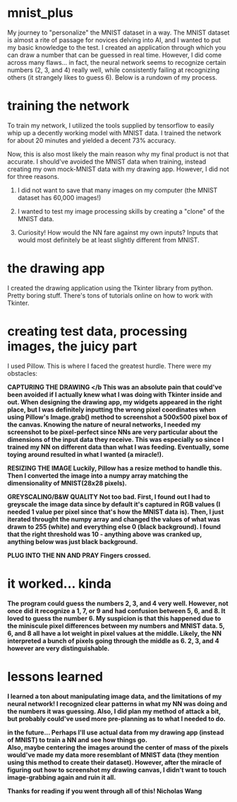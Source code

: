 # mnist_plus
My journey to "personalize" the MNIST dataset in a way.  The MNIST dataset is almost a rite of passage for novices delving into AI, and I wanted to put my basic knowledge to the test.  I created an application through which you can draw a number that can be guessed in real time.  However, I did come across many flaws... in fact, the neural network seems to recognize certain numbers (2, 3, and 4) really well, while consistently failing at recognizing others (it strangely likes to guess 6).  Below is a rundown of my process.

# training the network
To train my network, I utilized the tools supplied by tensorflow to easily whip up a decently working model with MNIST data.  I trained the network for about 20 minutes and yielded a decent 73% accuracy.  

Now, this is also most likely the main reason why my final product is not that accurate.  I should've avoided the MNIST data when training, instead creating my own mock-MNIST data with my drawing app.  However, I did not for three reasons.

1. I did not want to save that many images on my computer (the MNIST dataset has 60,000 images!)

2. I wanted to test my image processing skills by creating a "clone" of the MNIST data.

3. Curiosity!  How would the NN fare against my own inputs?  Inputs that would most definitely be at least slightly different from MNIST.

# the drawing app
I created the drawing application using the Tkinter library from python.  Pretty boring stuff.  There's tons of tutorials online on how to work with Tkinter.

# creating test data, processing images, the juicy part
I used Pillow.  This is where I faced the greatest hurdle.  There were my obstacles:

<b> CAPTURING THE DRAWING </b
This was an absolute pain that could've been avoided if I actually knew what I was doing with Tkinter inside and out.  When designing the drawing app, my widgets appeared in the right place, but I was definitely inputting the wrong pixel coordinates when using Pillow's Image.grab() method to screenshot a 500x500 pixel box of the canvas.  Knowing the nature of neural networks, I needed my screenshot to be pixel-perfect since NNs are very particular about the dimensions of the input data they receive.  This was especially so since I trained my NN on different data than what I was feeding.  Eventually, some toying around resulted in what I wanted (a miracle!).

<b> RESIZING THE IMAGE </b>
Luckily, Pillow has a resize method to handle this.  Then I converted the image into a numpy array matching the dimensionality of MNIST(28x28 pixels).

<b> GREYSCALING/B&W QUALITY </b>
Not too bad.  First, I found out I had to greyscale the image data since by default it's captured in RGB values (I needed 1 value per pixel since that's how the MNIST data is).  Then, I just iterated throught the numpy array and changed the values of what was drawn to 255 (white) and everything else 0 (black background).  I found that the right threshold was 10 - anything above was cranked up, anything below was just black background.

<b> PLUG INTO THE NN AND PRAY </b>
Fingers crossed.



# it worked... kinda
The program could guess the numbers 2, 3, and 4 very well.  However, not once did it recognize a 1, 7, or 9 and had confusion between 5, 6, and 8.  It loved to guess the number 6.  My suspicion is that this happened due to the miniscule pixel differences between my numbers and MNIST data.  5, 6, and 8 all have a lot weight in pixel values at the middle.  Likely, the NN interpreted a bunch of pixels going through the middle as 6.  2, 3, and 4 however are very distinguishable.  

# lessons learned
I learned a ton about manipulating image data, and the limitations of my neural network!  I recognized clear patterns in what my NN was doing and the numbers it was guessing.  Also, I did plan my method of attack a bit, but probably could've used more pre-planning as to what I needed to do.

<b> in the future... </b>
Perhaps I'll use actual data from my drawing app (instead of MNIST) to train a NN and see how things go.  
Also, maybe centering the images around the center of mass of the pixels would've made my data more resemblant of MNIST data (they mention using this method to create their dataset).  However, after the miracle of figuring out how to screenshot my drawing canvas, I didn't want to touch image-grabbing again and ruin it all.

Thanks for reading if you went through all of this!
Nicholas Wang
